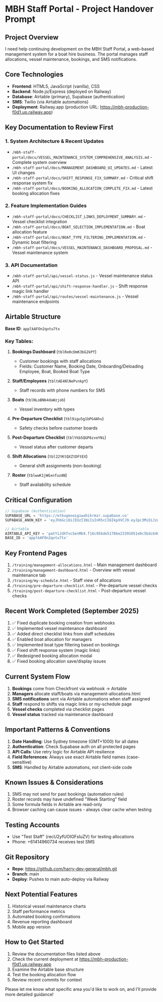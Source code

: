 # MBH Staff Portal - Project Handover Prompt

## Project Overview
I need help continuing development on the MBH Staff Portal, a web-based management system for a boat hire business. The portal manages staff allocations, vessel maintenance, bookings, and SMS notifications.

## Core Technologies
- **Frontend**: HTML5, JavaScript (vanilla), CSS
- **Backend**: Node.js/Express (deployed on Railway)
- **Database**: Airtable (primary), Supabase (authentication)
- **SMS**: Twilio (via Airtable automations)
- **Deployment**: Railway.app (production URL: https://mbh-production-f0d1.up.railway.app)

## Key Documentation to Review First

### 1. System Architecture & Recent Updates
- `/mbh-staff-portal/docs/VESSEL_MAINTENANCE_SYSTEM_COMPREHENSIVE_ANALYSIS.md` - Complete system overview
- `/mbh-staff-portal/docs/MANAGEMENT_DASHBOARD_UI_UPDATES.md` - Latest UI changes
- `/mbh-staff-portal/docs/SHIFT_RESPONSE_FIX_SUMMARY.md` - Critical shift response system fix
- `/mbh-staff-portal/docs/BOOKING_ALLOCATION_COMPLETE_FIX.md` - Latest booking allocation fixes

### 2. Feature Implementation Guides
- `/mbh-staff-portal/docs/CHECKLIST_LINKS_DEPLOYMENT_SUMMARY.md` - Vessel checklist integration
- `/mbh-staff-portal/docs/BOAT_SELECTION_IMPLEMENTATION.md` - Boat allocation feature
- `/mbh-staff-portal/docs/BOAT_TYPE_FILTERING_IMPLEMENTATION.md` - Dynamic boat filtering
- `/mbh-staff-portal/docs/VESSEL_MAINTENANCE_DASHBOARD_PROPOSAL.md` - Vessel maintenance system

### 3. API Documentation
- `/mbh-staff-portal/api/vessel-status.js` - Vessel maintenance status API
- `/mbh-staff-portal/api/shift-response-handler.js` - Shift response magic link handler
- `/mbh-staff-portal/api/routes/vessel-maintenance.js` - Vessel maintenance endpoints

## Airtable Structure
**Base ID**: `applkAFOn2qxtu7tx`

### Key Tables:
1. **Bookings Dashboard** (`tblRe0cDmK3bG2kPf`)
   - Customer bookings with staff allocations
   - Fields: Customer Name, Booking Date, Onboarding/Deloading Employee, Boat, Booked Boat Type

2. **Staff/Employees** (`tbltAE4NlNePvnkpY`)
   - Staff records with phone numbers for SMS

3. **Boats** (`tblNLoBNb4daWzjob`)
   - Vessel inventory with types

4. **Pre-Departure Checklist** (`tbl9igu5g1bPG4Ahu`)
   - Safety checks before customer boards

5. **Post-Departure Checklist** (`tblYkbSQGP6zveYNi`)
   - Vessel status after customer departs

6. **Shift Allocations** (`tbl22YKtQXZtDFtEX`)
   - General shift assignments (non-booking)

7. **Roster** (`tblwwK1jWGxnfuzAN`)
   - Staff availability schedule

## Critical Configuration
```javascript
// Supabase (Authentication)
SUPABASE_URL = 'https://etkugeooigiwahikrmzr.supabase.co'
SUPABASE_ANON_KEY = 'eyJhbGciOiJIUzI1NiIsInR5cCI6IkpXVCJ9.eyJpc3MiOiJzdXBhYmFzZSIsInJlZiI6ImV0a3VnZW9vaWdpd2FoaWtybXpyIiwicm9sZSI6ImFub24iLCJpYXQiOjE3NTI4MDI0OTcsImV4cCI6MjA2ODM3ODQ5N30.OPIYLsnPNNF7dP3SDCODIurzaa3X_Q3xEhfPO3rLJxU'

// Airtable
AIRTABLE_API_KEY = 'patYiJdXfvcSenMU4.f16c95bde5176be23391051e0c5bdc6405991805c434696d55b851bf208a2f14'
BASE_ID = 'applkAFOn2qxtu7tx'
```

## Key Frontend Pages
1. `/training/management-allocations.html` - Main management dashboard
2. `/training/management-dashboard.html` - Overview with vessel maintenance tab
3. `/training/my-schedule.html` - Staff view of allocations
4. `/training/pre-departure-checklist.html` - Pre-departure vessel checks
5. `/training/post-departure-checklist.html` - Post-departure vessel checks

## Recent Work Completed (September 2025)
1. ✅ Fixed duplicate booking creation from webhooks
2. ✅ Implemented vessel maintenance dashboard
3. ✅ Added direct checklist links from staff schedules
4. ✅ Enabled boat allocation for managers
5. ✅ Implemented boat type filtering based on bookings
6. ✅ Fixed shift response system (magic links)
7. ✅ Redesigned booking allocation modal
8. ✅ Fixed booking allocation save/display issues

## Current System Flow
1. **Bookings** come from Checkfront via webhook → Airtable
2. **Managers** allocate staff/boats via management-allocations.html
3. **SMS notifications** sent via Airtable automations when staff assigned
4. **Staff** respond to shifts via magic links or my-schedule page
5. **Vessel checks** completed via checklist pages
6. **Vessel status** tracked via maintenance dashboard

## Important Patterns & Conventions
1. **Date Handling**: Use Sydney timezone (GMT+1000) for all dates
2. **Authentication**: Check Supabase auth on all protected pages
3. **API Calls**: Use retry logic for Airtable API resilience
4. **Field References**: Always use exact Airtable field names (case-sensitive)
5. **SMS**: Handled by Airtable automations, not client-side code

## Known Issues & Considerations
1. SMS may not send for past bookings (automation rules)
2. Roster records may have undefined "Week Starting" field
3. Some formula fields in Airtable are read-only
4. Browser caching can cause issues - always clear cache when testing

## Testing Accounts
- Use "Test Staff" (recU2yfUOIGFsIuZV) for testing allocations
- Phone: +61414960734 receives test SMS

## Git Repository
- **Repo**: https://github.com/harry-dev-general/mbh.git
- **Branch**: main
- **Deploy**: Pushes to main auto-deploy via Railway

## Next Potential Features
1. Historical vessel maintenance charts
2. Staff performance metrics
3. Automated booking confirmations
4. Revenue reporting dashboard
5. Mobile app version

## How to Get Started
1. Review the documentation files listed above
2. Check the current deployment at https://mbh-production-f0d1.up.railway.app
3. Examine the Airtable base structure
4. Test the booking allocation flow
5. Review recent commits for context

Please let me know what specific area you'd like to work on, and I'll provide more detailed guidance!
